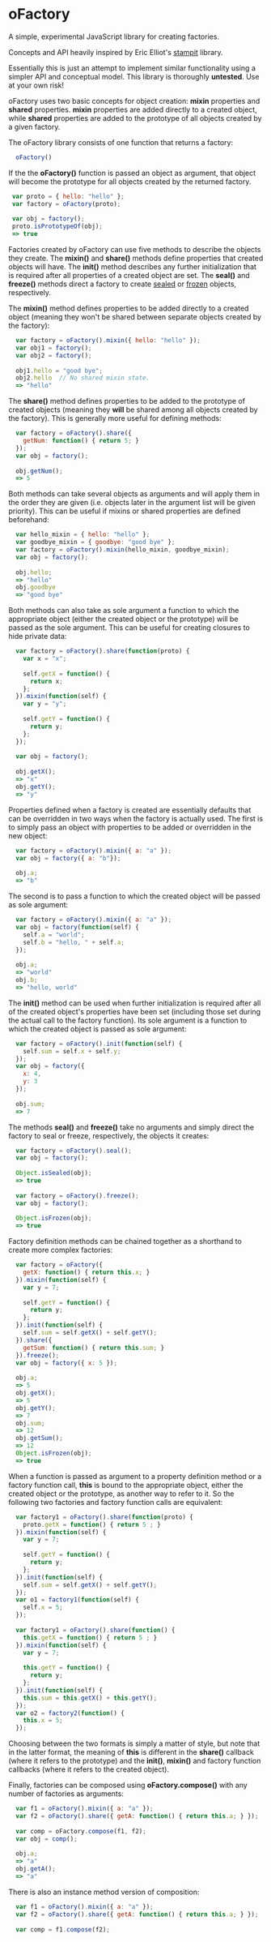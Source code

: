 oFactory
========

A simple, experimental JavaScript library for creating factories.

Concepts and API heavily inspired by Eric Elliot's [stampit](https://github.com/dilvie/stampit) library. 

Essentially this is just an attempt to implement similar functionality using a simpler API and conceptual model. This
library is thoroughly **untested**. Use at your own risk!

oFactory uses two basic concepts for object creation: **mixin** properties and **shared** properties. **mixin** properties
are added directly to a created object, while **shared** properties are added to the prototype of all objects created
by a given factory.

The oFactory library consists of one function that returns a factory: 
```JavaScript
  oFactory()
```

If the the **oFactory()** function is passed an object as argument, that object will become the prototype for all objects
created by the returned factory.
```JavaScript
 var proto = { hello: "hello" };
 var factory = oFactory(proto);
 
 var obj = factory();
 proto.isPrototypeOf(obj);
 => true
```

Factories created by oFactory can use five methods to describe the objects they create. The **mixin()** and **share()**
methods define properties that created objects will have. The **init()** method describes any further initialization
that is required after all properties of a created object are set. The **seal()** and **freeze()** methods direct a 
factory to create 
[sealed](https://developer.mozilla.org/en-US/docs/Web/JavaScript/Reference/Global_Objects/Object/seal) or 
[frozen](https://developer.mozilla.org/en-US/docs/Web/JavaScript/Reference/Global_Objects/Object/freeze) 
objects, respectively.

The **mixin()** method defines properties to be added directly to a created object 
(meaning they won't be shared between separate objects created by the factory):
```JavaScript
  var factory = oFactory().mixin({ hello: "hello" });
  var obj1 = factory();
  var obj2 = factory();
  
  obj1.hello = "good bye";
  obj2.hello  // No shared mixin state.
  => "hello"
```  

The **share()** method defines properties to be added to the prototype of created objects 
(meaning they **will** be shared among all objects created by the factory). This is generally more useful
for defining methods:
```JavaScript
  var factory = oFactory().share({
    getNum: function() { return 5; }
  });
  var obj = factory();
  
  obj.getNum(); 
  => 5
```  

Both methods can take several objects as arguments and will apply them in the order they are given
(i.e. objects later in the argument list will be given priority). This can be useful if mixins or 
shared properties are defined beforehand:
```JavaScript
  var hello_mixin = { hello: "hello" };
  var goodbye_mixin = { goodbye: "good bye" };
  var factory = oFactory().mixin(hello_mixin, goodbye_mixin);
  var obj = factory();
  
  obj.hello; 
  => "hello"
  obj.goodbye
  => "good bye"
```  

Both methods can also take as sole argument a function to which the appropriate object (either the created object
or the prototype) will be passed as the sole argument. This can be useful for creating closures to hide private data:
```JavaScript
  var factory = oFactory().share(function(proto) {
    var x = "x";
    
    self.getX = function() {
      return x;
    };
  }).mixin(function(self) {
    var y = "y";
    
    self.getY = function() {
      return y;
    };
  });
  
  var obj = factory();
  
  obj.getX();
  => "x"
  obj.getY();
  => "y"
```

Properties defined when a factory is created are essentially defaults that can
be overridden in two ways when the factory is actually used. The first is to 
simply pass an object with properties to be added or overridden in the new object: 
```JavaScript
  var factory = oFactory().mixin({ a: "a" });
  var obj = factory({ a: "b"});
  
  obj.a;
  => "b"
```

The second is to pass a function to which the created object will be passed as sole argument:
```JavaScript
  var factory = oFactory().mixin({ a: "a" });
  var obj = factory(function(self) {
    self.a = "world";
    self.b = "hello, " + self.a;
  });
  
  obj.a;
  => "world"
  obj.b;
  => "hello, world"
```

The **init()** method can be used when further initialization is required after all of the created object's 
properties have been set (including those set during the actual call to the factory function). Its sole 
argument is a function to which the created object is passed as sole argument:
```JavaScript
  var factory = oFactory().init(function(self) {
    self.sum = self.x + self.y;
  });
  var obj = factory({
    x: 4,
    y: 3
  });
  
  obj.sum;
  => 7
```

The methods **seal()** and **freeze()** take no arguments and simply direct the factory to seal or freeze, respectively,
the objects it creates: 
```JavaScript
  var factory = oFactory().seal();
  var obj = factory();
  
  Object.isSealed(obj);
  => true
  
  var factory = oFactory().freeze();
  var obj = factory();
  
  Object.isFrozen(obj);
  => true
```

Factory definition methods can be chained together as a shorthand to create more complex factories:
```JavaScript
  var factory = oFactory({
    getX: function() { return this.x; }
  }).mixin(function(self) {
    var y = 7;
    
    self.getY = function() {
      return y;
    };
  }).init(function(self) {
    self.sum = self.getX() + self.getY();
  }).share({
    getSum: function() { return this.sum; }
  }).freeze();
  var obj = factory({ x: 5 });
  
  obj.a;
  => 5
  obj.getX();
  => 5
  obj.getY();
  => 7
  obj.sum;
  => 12
  obj.getSum();
  => 12
  Object.isFrozen(obj);
  => true
```

When a function is passed as argument to a property definition method or a factory function call, 
**this** is bound to the appropriate object, either the created object or the prototype, 
as another way to refer to it. So the following two factories and factory function
calls are equivalent: 
```JavaScript
  var factory1 = oFactory().share(function(proto) {
    proto.getX = function() { return 5 ; }
  }).mixin(function(self) {
    var y = 7;
    
    self.getY = function() {
      return y;
    };
  }).init(function(self) {
    self.sum = self.getX() + self.getY();
  });
  var o1 = factory1(function(self) {
    self.x = 5;
  });
  
  var factory1 = oFactory().share(function() {
    this.getX = function() { return 5 ; }
  }).mixin(function(self) {
    var y = 7;
    
    this.getY = function() {
      return y;
    };
  }).init(function(self) {
    this.sum = this.getX() + this.getY();
  });
  var o2 = factory2(function() {
    this.x = 5;
  });
```
Choosing between the two formats is simply a matter of style, but note that in the latter format, 
the meaning of **this** is different in the **share()** callback (where it refers to the prototype) and
the **init()**, **mixin()** and factory function callbacks (where it refers to the created object).


Finally, factories can be composed using **oFactory.compose()** with any number of 
factories as arguments:
```JavaScript
  var f1 = oFactory().mixin({ a: "a" });
  var f2 = oFactory().share({ getA: function() { return this.a; } });
  
  var comp = oFactory.compose(f1, f2);
  var obj = comp();
  
  obj.a;
  => "a"
  obj.getA();
  => "a"
```

There is also an instance method version of composition:
```JavaScript
  var f1 = oFactory().mixin({ a: "a" });
  var f2 = oFactory().share({ getA: function() { return this.a; } });
  
  var comp = f1.compose(f2);
```
